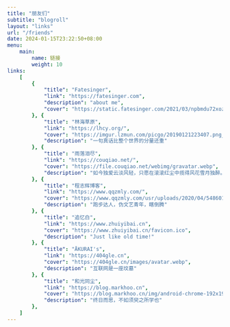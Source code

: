 ```yaml
---
title: "朋友们"
subtitle: "blogroll"
layout: "links"
url: "/friends"
date: 2024-01-15T23:22:50+08:00
menu:
    main:
        name: 链接
        weight: 10
links:
    [
        {
            "title": "Fatesinger",
            "link": "https://fatesinger.com",
            "description": "about me",
            "cover": "https://static.fatesinger.com/2021/03/npbmdu72xozbul3w.jpg!/both/200x200",
        }, {
            "title": "林海草原",
            "link": "https://lhcy.org/",
            "cover": "https://imgur.lzmun.com/picgo/20190121223407.png_avatar",
            "description": "一句真话比整个世界的分量还重"
        }, {
            "title": "雨落泪尽",
            "link": "https://couqiao.net/",
            "cover": "https://file.couqiao.net/webimg/gravatar.webp",
            "description": "如今独爱云淡风轻，只愿在滚滚红尘中揽得风花雪月独醉。"
        }, {
            "title": "程志辉博客",
            "link": "https://www.qqzmly.com/",
            "cover": "https://www.qqzmly.com/usr/uploads/2020/04/548601000.jpg",
            "description": "跑步达人，伪文艺青年，瞎倒腾"
        }, {
            "title": "追忆白",
            "link": "https://www.zhuiyibai.cn",
            "cover": "https://www.zhuiyibai.cn/favicon.ico",
            "description": "Just like old time!"
        }, {
            "title": "ĀKURAI's",
            "link": "https://404gle.cn",
            "cover": "https://404gle.cn/images/avatar.webp",
            "description": "互联网是一座坟墓"
        }, {
            "title": "和光同尘",
            "link": "https://blog.markhoo.cn",
            "cover": "https://blog.markhoo.cn/img/android-chrome-192x192_hu2cd8897914ec65893453b87131cde6d5_42520_288x288_fill_box_center_3.png",
            "description": "终日而思，不如须臾之所学也"
        },
    ]
---
```

